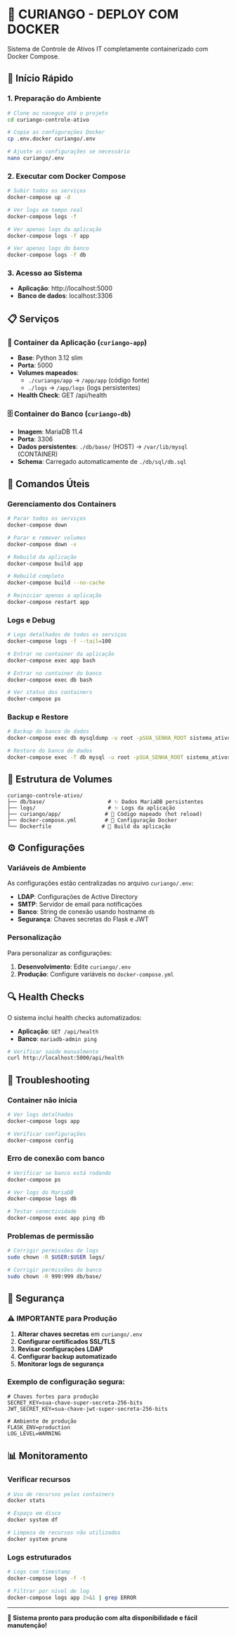# 🐳 CURIANGO - DEPLOY COM DOCKER

Sistema de Controle de Ativos IT completamente containerizado com Docker Compose.

## 🚀 Início Rápido

### 1. Preparação do Ambiente

```bash
# Clone ou navegue até o projeto
cd curiango-controle-ativo

# Copie as configurações Docker
cp .env.docker curiango/.env

# Ajuste as configurações se necessário
nano curiango/.env
```

### 2. Executar com Docker Compose

```bash
# Subir todos os serviços
docker-compose up -d

# Ver logs em tempo real
docker-compose logs -f

# Ver apenas logs da aplicação
docker-compose logs -f app

# Ver apenas logs do banco
docker-compose logs -f db
```

### 3. Acesso ao Sistema

- **Aplicação**: http://localhost:5000
- **Banco de dados**: localhost:3306

## 📋 Serviços

### 🔧 Container da Aplicação (`curiango-app`)
- **Base**: Python 3.12 slim
- **Porta**: 5000
- **Volumes mapeados**:
  - `./curiango/app` → `/app/app` (código fonte)
  - `./logs` → `/app/logs` (logs persistentes)
- **Health Check**: GET /api/health

### 🗄️ Container do Banco (`curiango-db`)
- **Imagem**: MariaDB 11.4
- **Porta**: 3306
- **Dados persistentes**: `./db/base/` (HOST) → `/var/lib/mysql` (CONTAINER)
- **Schema**: Carregado automaticamente de `./db/sql/db.sql`

## 🔧 Comandos Úteis

### Gerenciamento dos Containers

```bash
# Parar todos os serviços
docker-compose down

# Parar e remover volumes
docker-compose down -v

# Rebuild da aplicação
docker-compose build app

# Rebuild completo
docker-compose build --no-cache

# Reiniciar apenas a aplicação
docker-compose restart app
```

### Logs e Debug

```bash
# Logs detalhados de todos os serviços
docker-compose logs -f --tail=100

# Entrar no container da aplicação
docker-compose exec app bash

# Entrar no container do banco
docker-compose exec db bash

# Ver status dos containers
docker-compose ps
```

### Backup e Restore

```bash
# Backup do banco de dados
docker-compose exec db mysqldump -u root -pSUA_SENHA_ROOT sistema_ativos_db > backup.sql

# Restore do banco de dados
docker-compose exec -T db mysql -u root -pSUA_SENHA_ROOT sistema_ativos_db < backup.sql
```

## 📁 Estrutura de Volumes

```
curiango-controle-ativo/
├── db/base/                    # ✨ Dados MariaDB persistentes
├── logs/                       # ✨ Logs da aplicação 
├── curiango/app/              # 🔄 Código mapeado (hot reload)
├── docker-compose.yml         # 🐳 Configuração Docker
└── Dockerfile                # 🐳 Build da aplicação
```

## ⚙️ Configurações

### Variáveis de Ambiente

As configurações estão centralizadas no arquivo `curiango/.env`:

- **LDAP**: Configurações de Active Directory
- **SMTP**: Servidor de email para notificações
- **Banco**: String de conexão usando hostname `db`
- **Segurança**: Chaves secretas do Flask e JWT

### Personalização

Para personalizar as configurações:

1. **Desenvolvimento**: Edite `curiango/.env`
2. **Produção**: Configure variáveis no `docker-compose.yml`

## 🔍 Health Checks

O sistema inclui health checks automatizados:

- **Aplicação**: `GET /api/health`
- **Banco**: `mariadb-admin ping`

```bash
# Verificar saúde manualmente
curl http://localhost:5000/api/health
```

## 🚨 Troubleshooting

### Container não inicia
```bash
# Ver logs detalhados
docker-compose logs app

# Verificar configurações
docker-compose config
```

### Erro de conexão com banco
```bash
# Verificar se banco está rodando
docker-compose ps

# Ver logs do MariaDB
docker-compose logs db

# Testar conectividade
docker-compose exec app ping db
```

### Problemas de permissão
```bash
# Corrigir permissões de logs
sudo chown -R $USER:$USER logs/

# Corrigir permissões do banco
sudo chown -R 999:999 db/base/
```

## 🔐 Segurança

### ⚠️ IMPORTANTE para Produção

1. **Alterar chaves secretas** em `curiango/.env`
2. **Configurar certificados SSL/TLS**
3. **Revisar configurações LDAP**
4. **Configurar backup automatizado**
5. **Monitorar logs de segurança**

### Exemplo de configuração segura:

```env
# Chaves fortes para produção
SECRET_KEY=sua-chave-super-secreta-256-bits
JWT_SECRET_KEY=sua-chave-jwt-super-secreta-256-bits

# Ambiente de produção
FLASK_ENV=production
LOG_LEVEL=WARNING
```

## 📊 Monitoramento

### Verificar recursos
```bash
# Uso de recursos pelos containers
docker stats

# Espaço em disco
docker system df

# Limpeza de recursos não utilizados
docker system prune
```

### Logs estruturados
```bash
# Logs com timestamp
docker-compose logs -f -t

# Filtrar por nível de log
docker-compose logs app 2>&1 | grep ERROR
```

---

**🎯 Sistema pronto para produção com alta disponibilidade e fácil manutenção!**